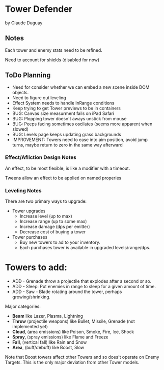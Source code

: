 # Tower Defender

by Claude Duguay

## Notes

Each tower and enemy stats need to be refined.

Need to account for shields (disabled for now)

## ToDo Planning

* Need for consider whether we can embed a new scene inside DOM objects.
* Need to figure out leveling
* Effect System needs to handle InRange conditions
* Keep trying to get Tower previews to be in containers
* BUG: Canvas size measurment fails on iPad Safari
* BUG: Plopping tower doesn't aways unstick from mouse
* BUG: Peeps facing sometimes oscilates (seems more apparent when slowed)
* BUG: Levels page keeps updating grass backgrounds
* IMPROVEMENT: Towers need to ease into aim position, avoid jump turns, maybe return to zero in the same way afterward

### Effect/Afliction Design Notes

An effect, to be most flexible, is like a modifier with a timeout.

Tweens allow an effect to be applied on named properies

### Leveling Notes

There are two primary ways to upgrade:

* Tower upgrades
  * Increase level (up to max)
  * Increase range (up to some max)
  * Increase damage (dps per emitter)
  * Decrease cost of buying a tower
* Tower purchases
  * Buy new towers to ad to your inventory.
  * Each purchases tower is available in upgraded levels/range/dps.

# Towers to add:

* ADD - Grenade throw a projectile that explodes after a second or so.
* ADD - Sleep: Put enemies in range to sleep for a given amount of time.
* ADD - Saw - Blade rotating around the tower, perhaps growing/shrinking.

Major categories:

* **Beam** like Lazer, Plasma, Lightning
* **Throw** (projectile weapons) like Bullet, Missile, Grenade (not implemented yet)
* **Cloud**, (area emissions) like Poison, Smoke, Fire, Ice, Shock
* **Spray**, (spray emissions) like Flame and Freeze
* **Fall**, (vertical fall) like Rain and Snow
* **Area**, (buff/debuff) like Boost, Slow

Note that Boost towers affect other Towers and so does't operate on Enemy Targets.
This is the only major deviation from other Tower models.
